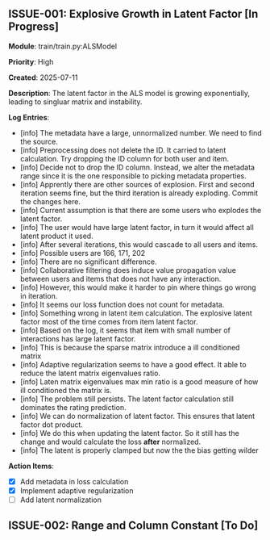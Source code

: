 ## ISSUE-001: Explosive Growth in Latent Factor [In Progress]
**Module**: train/train.py:ALSModel

**Priority**: High

**Created**: 2025-07-11

**Description**: The latent factor in the ALS model is growing exponentially, leading to singluar matrix and instability.


**Log Entries**:
- [info] The metadata have a large, unnormalized number. We need to find the source.
- [info] Preprocessing does not delete the ID. It carried to latent calculation. Try dropping the ID column for both user and item.
- [info] Decide not to drop the ID column. Instead, we alter the metadata range since it is the one responsible to picking metadata properties.
- [info] Apprently there are other sources of explosion. First and second iteration seems fine, but the third iteration is already exploding. Commit the changes here.
- [info] Current assumption is that there are some users who explodes the latent factor. 
- [info] The user would have large latent factor, in turn it would affect all latent product it used.
- [info] After several iterations, this would cascade to all users and items.
- [info] Possible users are 166, 171, 202 
- [info] There are no significant difference. 
- [info] Collaborative filtering does induce value propagation value between users and items that does not have any interaction.
- [info] However, this would make it harder to pin where things go wrong in iteration.
- [info] It seems our loss function does not count for metadata.
- [info] Something wrong in latent item calculation. The explosive latent factor most of the time comes from item latent factor.
- [info] Based on the log, it seems that item with small number of interactions has large latent factor.
- [info] This is because the sparse matrix introduce a ill conditioned matrix
- [info] Adaptive regularization seems to have a good effect. It able to reduce the latent matrix eigenvalues ratio.
- [info] Laten matrix eigenvalues max min ratio is a good measure of how ill conditioned the matrix is.
- [info] The problem still persists. The latent factor calculation still dominates the rating prediction.
- [info] We can do normalization of latent factor. This ensures that latent factor dot product.
- [info] We do this when updating the latent factor. So it still has the change and would calculate the loss **after** normalized.
- [info] The latent is properly clamped but now the the bias getting wilder

**Action Items**:
- [X] Add metadata in loss calculation
- [X] Implement adaptive regularization
- [ ] Add latent normalization

## ISSUE-002: Range and Column Constant [To Do]
